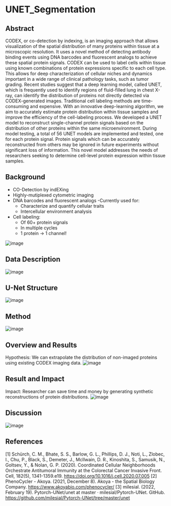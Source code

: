 # UNET_Segmentation

## Abstract
CODEX, or co-detection by indexing, is an imaging approach that allows visualization of the spatial distribution of many proteins within tissue at a microscopic resolution. It uses a novel method of detecting antibody binding events using DNA barcodes and fluorescent analogs to achieve these spatial protein signals. CODEX can be used to label cells within tissue using known combinations of protein expressions specific to each cell type. This allows for deep characterization of cellular niches and dynamics important in a wide range of clinical pathology tasks, such as tumor grading. Recent studies suggest that a deep learning model, called UNET, which is frequently used to identify regions of fluid-filled lung in chest X-ray, can identify the distribution of proteins not directly detected via CODEX-generated images. Traditional cell labeling methods are time-consuming and expensive. With an innovative deep-learning algorithm, we aim to accurately estimate protein distribution within tissue samples and improve the efficiency of the cell-labeling process. We developed a UNET model to reconstruct single-channel protein signals based on the distribution of other proteins within the same microenvironment. During model testing, a total of 56 UNET models are implemented and tested, one for each protein signal. Protein signals which can be accurately reconstructed from others may be ignored in future experiments without significant loss of information. This novel model addresses the needs of researchers seeking to determine cell-level protein expression within tissue samples.

## Background
- CO-Detection by indEXing
- Highly-mutiplexed cytometric imaging 
- DNA barcodes and fluorescent analogs
-Currently used for:
    - Characterize and quantify cellular traits
    - Intercellular environment analysis
- Cell labeling:
    - Of 60+ protein signals
    - In multiple cycles
    - 1 protein → 1 channel!
 
![image](https://user-images.githubusercontent.com/91340560/232601494-6c1a4893-cb36-4d6f-b916-953a9f2f9724.png)

## Data Description
![image](https://user-images.githubusercontent.com/91340560/232601725-8ccc95d9-62fd-45e3-b0d8-7407efa554e8.png)

## U-Net Structure
![image](https://user-images.githubusercontent.com/91340560/232603237-adc0a1a3-8f2e-4747-ad78-ee6a49205c08.png)

## Method
![image](https://user-images.githubusercontent.com/91340560/232603368-b1fb3071-63d4-4fa1-a67b-300e6e7ad33b.png)

## Overview and Results
Hypothesis: We can extrapolate the distribution of non-imaged proteins using existing CODEX imaging data.
![image](https://user-images.githubusercontent.com/91340560/232603564-16b9367e-a557-4456-9275-6a69b860fc5b.png)

## Result and Impact
Impact: Researcher can save time and money by generating synthetic reconstructions of protein distributions.
![image](https://user-images.githubusercontent.com/91340560/232604390-9a03aec5-5099-4c98-8dbe-eec40b0dc7e5.png)

## Discussion
![image](https://user-images.githubusercontent.com/91340560/232604895-2a92b8d9-cc07-4beb-8c28-a41a2bf96de2.png)


## References
[1] Schürch, C. M., Bhate, S. S., Barlow, G. L., Phillips, D. J., Noti, L., Zlobec, I., Chu, P., Black, S., Demeter, J., McIlwain, D. R., Kinoshita, S., Samusik, N., Goltsev, Y., & Nolan, G. P. (2020). Coordinated Cellular Neighborhoods Orchestrate Antitumoral Immunity at the Colorectal Cancer Invasive Front. Cell, 182(5), 1341-1359.e19. https://doi.org/10.1016/j.cell.2020.07.005
[2] PhenoCycler - Akoya. (2021, December 8). Akoya - the Spatial Biology Company. https://www.akoyabio.com/phenocycler/
[3] milesial. (2022, February 19). Pytorch-UNet/unet at master · milesial/Pytorch-UNet. GitHub. https://github.com/milesial/Pytorch-UNet/tree/master/unet





